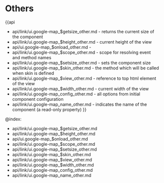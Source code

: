 Others
=======

{{api
- api/link/ui.google-map_$getsize_other.md - returns the current size of the component
- api/link/ui.google-map_$height_other.md - current height of the view
- api/ui.google-map_$onload_other.md - 
- api/link/ui.google-map_$scope_other.md - scope for resolving event and method names
- api/link/ui.google-map_$setsize_other.md - sets the component size
- api/link/ui.google-map_$skin_other.md - the method which will be called when skin is defined
- api/link/ui.google-map_$view_other.md - reference to top html element of the view
- api/link/ui.google-map_$width_other.md - current width of the view
- api/link/ui.google-map_config_other.md - all options from initial component configuration
- api/link/ui.google-map_name_other.md - indicates the name of the component (a read-only property)
}}

@index:
- api/link/ui.google-map_$getsize_other.md
- api/link/ui.google-map_$height_other.md
- api/ui.google-map_$onload_other.md
- api/link/ui.google-map_$scope_other.md
- api/link/ui.google-map_$setsize_other.md
- api/link/ui.google-map_$skin_other.md
- api/link/ui.google-map_$view_other.md
- api/link/ui.google-map_$width_other.md
- api/link/ui.google-map_config_other.md
- api/link/ui.google-map_name_other.md


